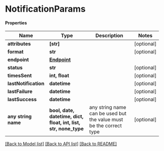 # NotificationParams

#### Properties
Name | Type | Description | Notes
------------ | ------------- | ------------- | -------------
**attributes** | **[str]** |  | [optional] 
**format** | **str** |  | [optional] 
**endpoint** | [**Endpoint**](Endpoint.md) |  | 
**status** | **str** |  | [optional] 
**timesSent** | **int, float** |  | [optional] 
**lastNotification** | **datetime** |  | [optional] 
**lastFailure** | **datetime** |  | [optional] 
**lastSuccess** | **datetime** |  | [optional] 
**any string name** | **bool, date, datetime, dict, float, int, list, str, none_type** | any string name can be used but the value must be the correct type | [optional]

[[Back to Model list]](../README.md#documentation-for-models) [[Back to API list]](../README.md#documentation-for-api-endpoints) [[Back to README]](../README.md)

